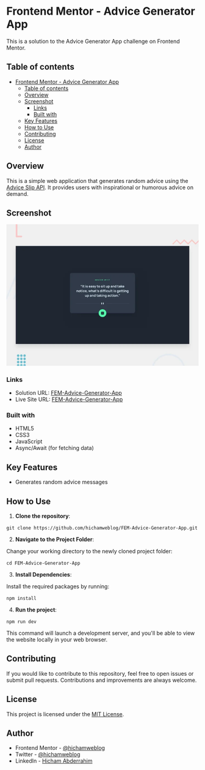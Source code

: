 <!-- Change this README according to your project -->

# Frontend Mentor - Advice Generator App

This is a solution to the Advice Generator App challenge on Frontend Mentor.

## Table of contents

- [Frontend Mentor - Advice Generator App](#frontend-mentor---advice-generator-app)
  - [Table of contents](#table-of-contents)
  - [Overview](#overview)
  - [Screenshot](#screenshot)
    - [Links](#links)
    - [Built with](#built-with)
  - [Key Features](#key-features)
  - [How to Use](#how-to-use)
  - [Contributing](#contributing)
  - [License](#license)
  - [Author](#author)

## Overview

This is a simple web application that generates random advice using the [Advice Slip API](https://api.adviceslip.com/).
It provides users with inspirational or humorous advice on demand.

## Screenshot

![Screenshot](/public/screenshot.png)

### Links

- Solution URL: [FEM-Advice-Generator-App](https://www.frontendmentor.io/solutions/advice-generator-app-api-McrAndq8dJ)
- Live Site URL: [FEM-Advice-Generator-App](https://dz-advice-generator.netlify.app/)

### Built with

- HTML5
- CSS3
- JavaScript
- Async/Await (for fetching data)

## Key Features

- Generates random advice messages

## How to Use

1. **Clone the repository**:

```git
git clone https://github.com/hichamweblog/FEM-Advice-Generator-App.git
```

2. **Navigate to the Project Folder**:

Change your working directory to the newly cloned project folder:

```git
cd FEM-Advice-Generator-App
```

3. **Install Dependencies**:

Install the required packages by running:

```git
npm install
```

4. **Run the project**:

```git
npm run dev
```

This command will launch a development server, and you'll be able to view the website locally in your web browser.

## Contributing

If you would like to contribute to this repository, feel free to open issues or submit pull requests. Contributions and improvements are always welcome.

## License

This project is licensed under the [MIT License](./LICENSE).

## Author

- Frontend Mentor - [@hichamweblog](https://www.frontendmentor.io/profile/hichamweblog)
- Twitter - [@hichamweblog](https://www.twitter.com/hichamweblog)
- LinkedIn - [Hicham Abderrahim](https://www.linkedin.com/in/hichamweblog)
